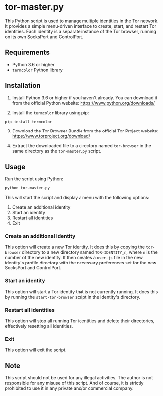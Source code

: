 # tor-master.py

This Python script is used to manage multiple identities in the Tor network. It provides a simple menu-driven interface to create, start, and restart Tor identities. Each identity is a separate instance of the Tor browser, running on its own SocksPort and ControlPort.

## Requirements

- Python 3.6 or higher
- `termcolor` Python library

## Installation

1. Install Python 3.6 or higher if you haven't already. You can download it from the official Python website: https://www.python.org/downloads/

2. Install the `termcolor` library using pip:

```bash
pip install termcolor
```

3. Download the Tor Browser Bundle from the official Tor Project website: https://www.torproject.org/download/

4. Extract the downloaded file to a directory named `tor-browser` in the same directory as the `tor-master.py` script.

## Usage

Run the script using Python:

```bash
python tor-master.py
```

This will start the script and display a menu with the following options:

1. Create an additional identity
2. Start an identity
3. Restart all identities
4. Exit

### Create an additional identity

This option will create a new Tor identity. It does this by copying the `tor-browser` directory to a new directory named `TOR-IDENTITY_n`, where `n` is the number of the new identity. It then creates a `user.js` file in the new identity's profile directory with the necessary preferences set for the new SocksPort and ControlPort.

### Start an identity

This option will start a Tor identity that is not currently running. It does this by running the `start-tor-browser` script in the identity's directory.

### Restart all identities

This option will stop all running Tor identities and delete their directories, effectively resetting all identities.

### Exit

This option will exit the script.

## Note

This script should not be used for any illegal activities. The author is not responsible for any misuse of this script. And of course, it is strictly prohibited to use it in any private and/or commercial company.